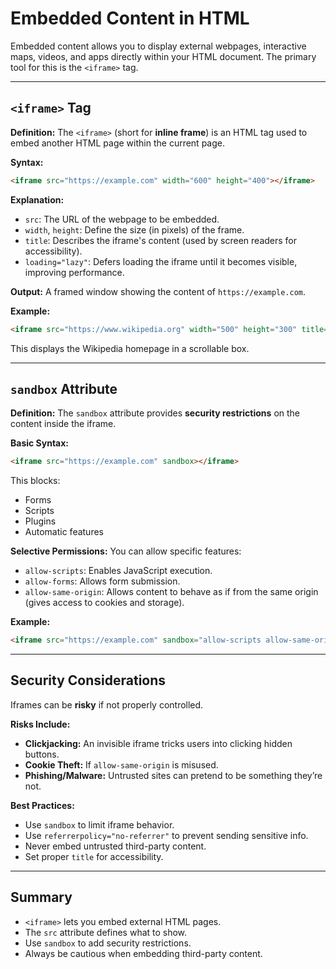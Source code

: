 # Embedded Content in HTML

Embedded content allows you to display external webpages, interactive maps, videos, and apps directly within your HTML document. The primary tool for this is the `<iframe>` tag.

---

## `<iframe>` Tag

**Definition:**
The `<iframe>` (short for **inline frame**) is an HTML tag used to embed another HTML page within the current page.

**Syntax:**

```html
<iframe src="https://example.com" width="600" height="400"></iframe>
```

**Explanation:**

* `src`: The URL of the webpage to be embedded.
* `width`, `height`: Define the size (in pixels) of the frame.
* `title`: Describes the iframe's content (used by screen readers for accessibility).
* `loading="lazy"`: Defers loading the iframe until it becomes visible, improving performance.

**Output:** A framed window showing the content of `https://example.com`.

**Example:**

```html
<iframe src="https://www.wikipedia.org" width="500" height="300" title="Wikipedia Homepage"></iframe>
```

This displays the Wikipedia homepage in a scrollable box.

---

## `sandbox` Attribute

**Definition:**
The `sandbox` attribute provides **security restrictions** on the content inside the iframe.

**Basic Syntax:**

```html
<iframe src="https://example.com" sandbox></iframe>
```

This blocks:

* Forms
* Scripts
* Plugins
* Automatic features

**Selective Permissions:**
You can allow specific features:

* `allow-scripts`: Enables JavaScript execution.
* `allow-forms`: Allows form submission.
* `allow-same-origin`: Allows content to behave as if from the same origin (gives access to cookies and storage).

**Example:**

```html
<iframe src="https://example.com" sandbox="allow-scripts allow-same-origin"></iframe>
```

---

## Security Considerations

Iframes can be **risky** if not properly controlled.

**Risks Include:**

* **Clickjacking:** An invisible iframe tricks users into clicking hidden buttons.
* **Cookie Theft:** If `allow-same-origin` is misused.
* **Phishing/Malware:** Untrusted sites can pretend to be something they’re not.

**Best Practices:**

* Use `sandbox` to limit iframe behavior.
* Use `referrerpolicy="no-referrer"` to prevent sending sensitive info.
* Never embed untrusted third-party content.
* Set proper `title` for accessibility.

---

## Summary

* `<iframe>` lets you embed external HTML pages.
* The `src` attribute defines what to show.
* Use `sandbox` to add security restrictions.
* Always be cautious when embedding third-party content.
